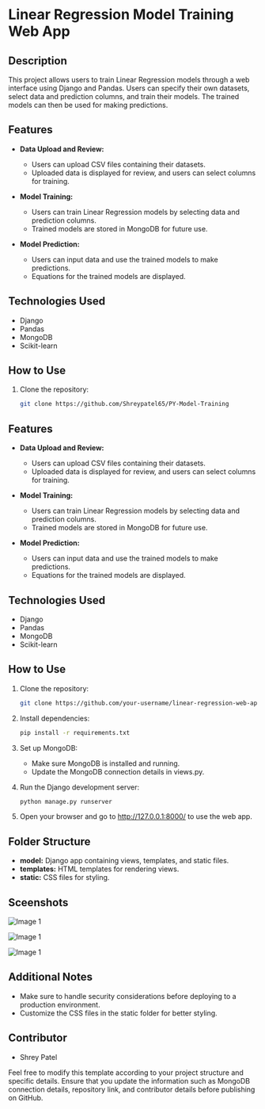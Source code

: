 # Linear Regression Model Training Web App

## Description

This project allows users to train Linear Regression models through a web interface using Django and Pandas. Users can specify their own datasets, select data and prediction columns, and train their models. The trained models can then be used for making predictions.

## Features

- **Data Upload and Review:**
    - Users can upload CSV files containing their datasets.
    - Uploaded data is displayed for review, and users can select columns for training.

- **Model Training:**
    - Users can train Linear Regression models by selecting data and prediction columns.
    - Trained models are stored in MongoDB for future use.

- **Model Prediction:**
    - Users can input data and use the trained models to make predictions.
    - Equations for the trained models are displayed.

## Technologies Used

- Django
- Pandas
- MongoDB
- Scikit-learn

## How to Use

1. Clone the repository:

     ```bash
     git clone https://github.com/Shreypatel65/PY-Model-Training
## Features

- **Data Upload and Review:**
  - Users can upload CSV files containing their datasets.
  - Uploaded data is displayed for review, and users can select columns for training.

- **Model Training:**
  - Users can train Linear Regression models by selecting data and prediction columns.
  - Trained models are stored in MongoDB for future use.

- **Model Prediction:**
  - Users can input data and use the trained models to make predictions.
  - Equations for the trained models are displayed.

## Technologies Used

- Django
- Pandas
- MongoDB
- Scikit-learn

## How to Use

1. Clone the repository:

   ```bash
   git clone https://github.com/your-username/linear-regression-web-app.git
2. Install dependencies:

    ```bash
    pip install -r requirements.txt
3. Set up MongoDB:
    - Make sure MongoDB is installed and running.
    - Update the MongoDB connection details in views.py.

4. Run the Django development server:
    ```bash
    python manage.py runserver
5. Open your browser and go to http://127.0.0.1:8000/ to use the web app.

## Folder Structure

- **model:** Django app containing views, templates, and static files.
- **templates:** HTML templates for rendering views.
- **static:** CSS files for styling.

## Sceenshots

![Image 1](images/1.png)

![Image 1](images/2.png)

![Image 1](images/3.png)
## Additional Notes
- Make sure to handle security considerations before deploying to a production environment.
- Customize the CSS files in the static folder for better styling.
## Contributor
- Shrey Patel

Feel free to modify this template according to your project structure and specific details. Ensure that you update the information such as MongoDB connection details, repository link, and contributor details before publishing on GitHub.